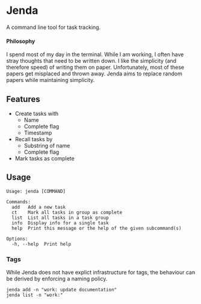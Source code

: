 # Jenda
A command line tool for task tracking.

#### Philosophy
I spend most of my day in the terminal.
While I am working, I often have stray thoughts that need to be written down.
I like the simplicity (and therefore speed) of writing them on paper.
Unfortunately, most of these papers get misplaced and thrown away.
Jenda aims to replace random papers while maintaining simplicity.

## Features
- Create tasks with
  - Name
  - Complete flag
  - Timestamp
- Recall tasks by
  - Substring of name
  - Complete flag
- Mark tasks as complete

## Usage
```
Usage: jenda [COMMAND]

Commands:
  add   Add a new task
  ct    Mark all tasks in group as complete
  list  List all tasks in a task group
  info  Display info for a single task
  help  Print this message or the help of the given subcommand(s)

Options:
  -h, --help  Print help
```

### Tags
While Jenda does not have explict infrastructure for tags, the behaviour can be
derived by enforcing a naming policy.

```
jenda add -n "work: update documentation"
jenda list -n "work:"
```

